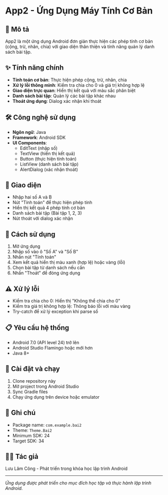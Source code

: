 # App2 - Ứng Dụng Máy Tính Cơ Bản

## 📱 Mô tả
App2 là một ứng dụng Android đơn giản thực hiện các phép tính cơ bản (cộng, trừ, nhân, chia) với giao diện thân thiện và tính năng quản lý danh sách bài tập.

## ✨ Tính năng chính
- **Tính toán cơ bản**: Thực hiện phép cộng, trừ, nhân, chia
- **Xử lý lỗi thông minh**: Kiểm tra chia cho 0 và giá trị không hợp lệ
- **Giao diện trực quan**: Hiển thị kết quả với màu sắc phân biệt
- **Danh sách bài tập**: Quản lý các bài tập khác nhau
- **Thoát ứng dụng**: Dialog xác nhận khi thoát

## 🛠️ Công nghệ sử dụng
- **Ngôn ngữ**: Java
- **Framework**: Android SDK
- **UI Components**: 
  - EditText (nhập số)
  - TextView (hiển thị kết quả)
  - Button (thực hiện tính toán)
  - ListView (danh sách bài tập)
  - AlertDialog (xác nhận thoát)

## 📱 Giao diện
- Nhập hai số A và B
- Nút "Tính toán" để thực hiện phép tính
- Hiển thị kết quả 4 phép tính cơ bản
- Danh sách bài tập (Bài tập 1, 2, 3)
- Nút thoát với dialog xác nhận

## 🚀 Cách sử dụng
1. Mở ứng dụng
2. Nhập số vào ô "Số A" và "Số B"
3. Nhấn nút "Tính toán"
4. Xem kết quả hiển thị màu xanh (hợp lệ) hoặc vàng (lỗi)
5. Chọn bài tập từ danh sách nếu cần
6. Nhấn "Thoát" để đóng ứng dụng

## ⚠️ Xử lý lỗi
- Kiểm tra chia cho 0: Hiển thị "Không thể chia cho 0"
- Kiểm tra giá trị không hợp lệ: Thông báo lỗi với màu vàng
- Try-catch để xử lý exception khi parse số

## 📋 Yêu cầu hệ thống
- Android 7.0 (API level 24) trở lên
- Android Studio Flamingo hoặc mới hơn
- Java 8+

## 🔧 Cài đặt và chạy
1. Clone repository này
2. Mở project trong Android Studio
3. Sync Gradle files
4. Chạy ứng dụng trên device hoặc emulator

## 📝 Ghi chú
- Package name: `com.example.bai2`
- Theme: `Theme.Bai2`
- Minimum SDK: 24
- Target SDK: 34

## 👨‍💻 Tác giả
Lưu Lâm Công - Phát triển trong khóa học lập trình Android

---
*Ứng dụng được phát triển cho mục đích học tập và thực hành lập trình Android.*
